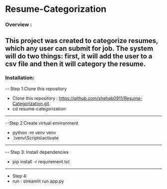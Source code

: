 # Resume-Categorization
### Overview :
This project was created to categorize resumes, which any user can submit for job. The system will do two things: 
first, it will add the user to a csv file and then it will category the resume.
---
### Installation:
-- Step 1:Clone this repository
- Clone this repository : https://github.com/shehab0911/Resume-Categorization.git.
- cd resume-categorization
---
--Step 2:Create virtual environment
- python -m venv venv
- .\venv\Scripts\activate
---
-- Step 3: Install dependencies
- pip install -r requirement.txt
---
- Step 4:
- run : streamlit run app.py   

